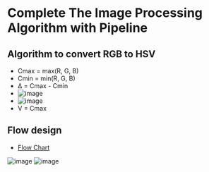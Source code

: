 # Complete The Image Processing Algorithm with Pipeline
## Algorithm to convert RGB to HSV
* Cmax = max(R, G, B)
* Cmin = min(R, G, B)
* Δ = Cmax - Cmin
* ![image](https://user-images.githubusercontent.com/80138548/113434889-f91e5d80-940b-11eb-82f7-004fe3b9b900.png)
* ![image](https://user-images.githubusercontent.com/80138548/113434896-fde31180-940b-11eb-8170-3626a8279cb4.png)
* V = Cmax
## Flow design
* [Flow Chart](https://app.diagrams.net/?fbclid=IwAR1fjrVOX3SCWkY1vKT1b3HXc2fjLFqlScDW--JnYbSywBPbDvmcMNB186E#G1GxThnxqGejAUG-dMLXlUXjfQ_eMaO8ab) 

![image](https://user-images.githubusercontent.com/80138548/113431291-b8bbe100-9405-11eb-93aa-03c0dd85bb64.png)
![image](https://user-images.githubusercontent.com/80138548/113432068-ece3d180-9406-11eb-98e3-e2a460aab881.png)

